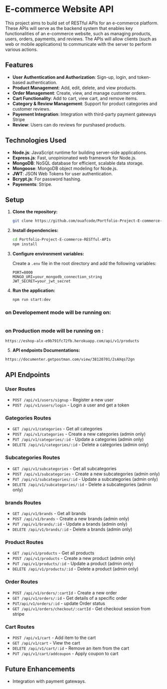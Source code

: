 # E-commerce Website API

This project aims to build set of RESTful APIs for an e-commerce platform. These APIs will serve as the backend system that enables key functionalities of an e-commerce website, such as managing products, users, orders, payments, and reviews. The APIs will allow clients (such as web or mobile applications) to communicate with the server to perform various actions.

## Features

- **User Authentication and Authorization**: Sign-up, login, and token-based authentication.
- **Product Management**: Add, edit, delete, and view products.
- **Order Management**: Create, view, and manage customer orders.
- **Cart Functionality**: Add to cart, view cart, and remove items.
- **Category & Review Management**: Support for product categories and customer reviews.
- **Payement Integration**: Integration with third-party payment gateways Stripe
- **Review**: Users can do reviews for purshased products.

## Technologies Used

- **Node.js**: JavaScript runtime for building server-side applications.
- **Express.js**: Fast, unopinionated web framework for Node.js.
- **MongoDB**: NoSQL database for efficient, scalable data storage.
- **Mongoose**: MongoDB object modeling for Node.js.
- **JWT**: JSON Web Tokens for user authentication.
- **Bcrypt.js**: For password hashing.
- **Payements**: Stripe.

## Setup

1. **Clone the repository:**

   ```bash
   git clone https://github.com/ouafcode/Portfolio-Project-E-commerce-RESTful-APIs-.git
   ```

2. **Install dependencies:**

   ```bash
   cd Portfolio-Project-E-commerce-RESTful-APIs
   npm install
   ```

3. **Configure environment variables:**

   Create a `.env` file in the root directory and add the following variables:

   ```
   PORT=8000
   MONGO_URI=your_mongodb_connection_string
   JWT_SECRET=your_jwt_secret
   ```

4. **Run the application:**

   ```bash
   npm run start:dev
   ```

### on Developement mode will be running on:

```http://localhost:8000

```

### on Production mode will be running on :

```
https://eshop-alx-e9b791fc72fb.herokuapp.com/api/v1/products
```

5. **API endpoints Documentations:**

```
https://documenter.getpostman.com/view/38120701/2sAXqs72gn
```

## API Endpoints

### User Routes

- `POST /api/v1/users/signup` - Register a new user
- `POST /api/v1/users/login` - Login a user and get a token

### Gategories Routes

- `GET /api/v1/categories` - Get all categories
- `POST /api/v1/categories` - Create a new categories (admin only)
- `PUT /api/v1/categories/:id` - Update a categories (admin only)
- `DELETE /api/v1/categories/:id` - Delete a categories (admin only)

### Subcategories Routes

- `GET /api/v1/subcategories` - Get all subcategories
- `POST /api/v1/subcategories` - Create a new subcategories (admin only)
- `PUT /api/v1/subcategories/:id` - Update a subcategories (admin only)
- `DELETE /api/v1/subcategories/:id` - Delete a subcategories (admin only)

### brands Routes

- `GET /api/v1/brands` - Get all brands
- `POST /api/v1/brands` - Create a new brands (admin only)
- `PUT /api/v1/brands/:id` - Update a brands (admin only)
- `DELETE /api/v1/brands/:id` - Delete a brands (admin only)

### Product Routes

- `GET /api/v1/products` - Get all products
- `POST /api/v1/products` - Create a new product (admin only)
- `PUT /api/v1/products/:id` - Update a product (admin only)
- `DELETE /api/v1/products/:id` - Delete a product (admin only)

### Order Routes

- `POST /api/v1/orders/:cartId` - Create a new order
- `GET /api/v1/orders/:id` - Get details of a specific order
- `PUT/api/v1/orders/:id` - update Order status
- `GET /api/v1/orders/checkout/:cartId` - Get checkout session from stripe

### Cart Routes

- `POST /api/v1/cart` - Add item to the cart
- `GET /api/v1/cart` - View the cart
- `DELETE /api/v1/cart/:id` - Remove an item from the cart
- `PUT /api/v1/cart/addcoupon` - Apply coupon to cart

## Future Enhancements

- Integration with payment gateways.
